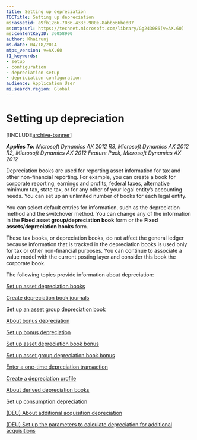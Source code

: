 ```yaml
---
title: Setting up depreciation
TOCTitle: Setting up depreciation
ms:assetid: a9fb1266-7036-433c-900e-8abb566bed07
ms:mtpsurl: https://technet.microsoft.com/library/Gg243086(v=AX.60)
ms:contentKeyID: 36058900
author: Khairunj
ms.date: 04/18/2014
mtps_version: v=AX.60
f1_keywords:
- setup
- configuration
- depreciation setup
- depriciation configuration
audience: Application User
ms.search.region: Global
---
```


# Setting up depreciation 


[!INCLUDE[archive-banner](includes/archive-banner.md)]


_**Applies To:** Microsoft Dynamics AX 2012 R3, Microsoft Dynamics AX 2012 R2, Microsoft Dynamics AX 2012 Feature Pack, Microsoft Dynamics AX 2012_

Depreciation books are used for reporting asset information for tax and other non-financial reporting. For example, you can create a book for corporate reporting, earnings and profits, federal taxes, alternative minimum tax, state tax, or for any other of your legal entity’s accounting needs. You can set up an unlimited number of books for each legal entity.

You can select default entries for information, such as the depreciation method and the switchover method. You can change any of the information in the **Fixed asset group/depreciation book** form or the **Fixed assets/depreciation books** form.

These tax books, or depreciation books, do not affect the general ledger because information that is tracked in the depreciation books is used only for tax or other non-financial purposes. You can continue to associate a value model with the current posting layer and consider this book the corporate book.

The following topics provide information about depreciation:

[Set up asset depreciation books](set-up-asset-depreciation-books.md)

[Create depreciation book journals](create-depreciation-book-journals.md)

[Set up an asset group depreciation book](set-up-an-asset-group-depreciation-book.md)

[About bonus depreciation](about-bonus-depreciation.md)

[Set up bonus depreciation](set-up-bonus-depreciation.md)

[Set up asset depreciation book bonus](set-up-asset-depreciation-book-bonus.md)

[Set up asset group depreciation book bonus](set-up-asset-group-depreciation-book-bonus.md)

[Enter a one-time depreciation transaction](enter-a-one-time-depreciation-transaction.md)

[Create a depreciation profile](create-a-depreciation-profile.md)

[About derived depreciation books](about-derived-depreciation-books.md)

[Set up consumption depreciation](set-up-consumption-depreciation.md)

[(DEU) About additional acquisition depreciation](deu-about-additional-acquisition-depreciation.md)

[(DEU) Set up the parameters to calculate depreciation for additional acquisitions](deu-set-up-the-parameters-to-calculate-depreciation-for-additional-acquisitions.md)

  


